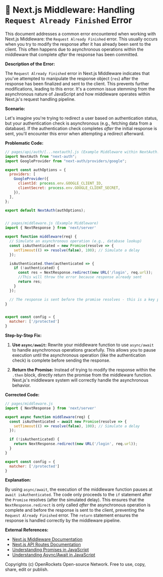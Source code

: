 # 🐞 Next.js Middleware: Handling `Request Already Finished` Error


This document addresses a common error encountered when working with Next.js Middleware: the `Request Already Finished` error.  This usually occurs when you try to modify the response after it has already been sent to the client.  This often happens due to asynchronous operations within the middleware that complete *after* the response has been committed.

**Description of the Error:**

The `Request Already Finished` error in Next.js Middleware indicates that you've attempted to manipulate the response object (`res`) after the response has been finalized and sent to the client. This prevents further modifications, leading to this error. It's a common issue stemming from the asynchronous nature of JavaScript and how middleware operates within Next.js's request handling pipeline.

**Scenario:**

Let's imagine you're trying to redirect a user based on authentication status, but your authentication check is asynchronous (e.g., fetching data from a database). If the authentication check completes *after* the initial response is sent, you'll encounter this error when attempting a redirect afterward.

**Problematic Code:**

```javascript
// pages/api/auth/[...nextauth].js (Example Middleware within NextAuth.js)
import NextAuth from "next-auth";
import GoogleProvider from "next-auth/providers/google";

export const authOptions = {
  providers: [
    GoogleProvider({
      clientId: process.env.GOOGLE_CLIENT_ID,
      clientSecret: process.env.GOOGLE_CLIENT_SECRET,
    }),
  ],
};

export default NextAuth(authOptions);


// pages/middleware.js (Example Middleware)
import { NextResponse } from 'next/server'

export function middleware(req) {
  // Simulate an asynchronous operation (e.g., database lookup)
  const isAuthenticated = new Promise(resolve => {
    setTimeout(() => resolve(false), 100); // Simulate a delay
  });

  isAuthenticated.then(authenticated => {
    if (!authenticated) {
      const res = NextResponse.redirect(new URL('/login', req.url));
      //This will throw the error because response already sent
      return res; 
    }
  });

  // The response is sent before the promise resolves - this is a key problem!
}


export const config = {
  matcher: ['/protected']
}
```


**Step-by-Step Fix:**

1. **Use `async/await`:**  Rewrite your middleware function to use `async/await` to handle asynchronous operations gracefully. This allows you to pause execution until the asynchronous operation (like the authentication check) is complete before sending the response.

2. **Return the Promise:**  Instead of trying to modify the response within the `.then` block, directly return the promise from the middleware function.  Next.js's middleware system will correctly handle the asynchronous behavior.


**Corrected Code:**

```javascript
// pages/middleware.js
import { NextResponse } from 'next/server'

export async function middleware(req) {
  const isAuthenticated = await new Promise(resolve => {
    setTimeout(() => resolve(false), 100); // Simulate a delay
  });

  if (!isAuthenticated) {
    return NextResponse.redirect(new URL('/login', req.url));
  }
}

export const config = {
  matcher: ['/protected']
}
```

**Explanation:**

By using `async/await`, the execution of the middleware function pauses at `await isAuthenticated`. The code only proceeds to the `if` statement after the `Promise` resolves (after the simulated delay). This ensures that the `NextResponse.redirect` is only called *after* the asynchronous operation is complete and before the response is sent to the client, preventing the `Request Already Finished` error. The `return` statement ensures the response is handled correctly by the middleware pipeline.

**External References:**

* [Next.js Middleware Documentation](https://nextjs.org/docs/app/building-your-application/routing/middleware)
* [Next.js API Routes Documentation](https://nextjs.org/docs/api-routes/introduction)
* [Understanding Promises in JavaScript](https://developer.mozilla.org/en-US/docs/Web/JavaScript/Reference/Statements/async_function)
* [Understanding Async/Await in JavaScript](https://developer.mozilla.org/en-US/docs/Web/JavaScript/Reference/Statements/await)

Copyrights (c) OpenRockets Open-source Network. Free to use, copy, share, edit or publish.

